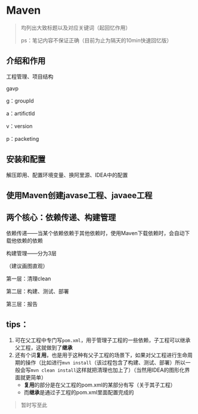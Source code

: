# Maven

> 均列出大致标题以及对应关键词（起回忆作用）
>
> ps：笔记内容不保证正确（目前为止为隔天的10min快速回忆版）

## 介绍和作用

工程管理、项目结构

gavp

g：groupId

a：artifictId

v：version

p：packeting

## 安装和配置

解压即用、配置环境变量、换阿里源、IDEA中的配置

## 使用Maven创建javase工程、javaee工程

## 两个核心：依赖传递、构建管理

依赖传递——当某个依赖依赖于其他依赖时，使用Maven下载依赖时，会自动下载他依赖的依赖

构建管理——分为3层

（建议画图直观）

第一层：清理clean

第二层：构建、测试、部署

第三层：报告

## tips：

1. 可在父工程中专门写`pom.xml`，用于管理子工程的一些依赖，子工程可以继承父工程，这就做到了**继承**
2. 还有个词**复用**，也是用于这种有父子工程的场景下，如果对父工程进行生命周期的操作（比如进行`mvn install`（该过程包含了构建、测试、部署）所以一般会写`mvn clean install`这样就把清理也加上了）（当然用IDEA的图形化界面就更简单）
   - **复用**的部分是在父工程的pom.xml的某部分有写（关于其子工程）
   - 而**继承**是通过子工程的pom.xml里面配置完成的

> 暂时写至此